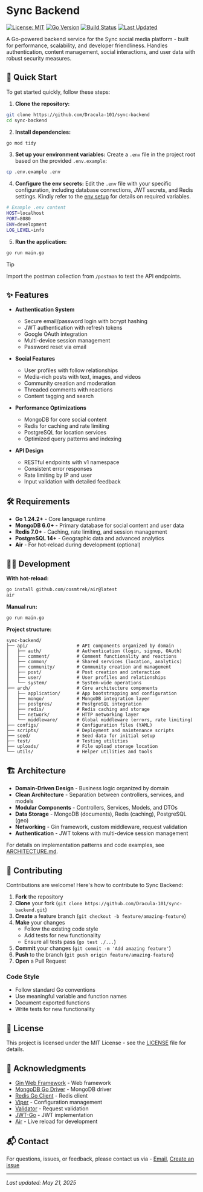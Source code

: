 # Sync Backend

[![License: MIT](https://img.shields.io/badge/License-MIT-blue.svg)](https://opensource.org/licenses/MIT)
[![Go Version](https://img.shields.io/badge/go-1.24.2-00ADD8.svg)](https://go.dev/)
[![Build Status](https://img.shields.io/badge/build-passing-brightgreen.svg)](https://github.com/Dracula-101/sync-backend)
[![Last Updated](https://img.shields.io/badge/updated-May%2021%2C%202025-informational.svg)](https://github.com/Dracula-101/sync-backend)

A Go-powered backend service for the Sync social media platform - built for performance, scalability, and developer friendliness. Handles authentication, content management, social interactions, and user data with robust security measures.

## 🚀 Quick Start

To get started quickly, follow these steps:
1. **Clone the repository:**
  ```bash
  git clone https://github.com/Dracula-101/sync-backend
  cd sync-backend
  ```

2. **Install dependencies:**
  ```bash
  go mod tidy
  ```

3. **Set up your environment variables:**
Create a `.env` file in the project root based on the provided `.env.example`:
  ```bash
  cp .env.example .env
  ```

4. **Configure the env secrets:**
Edit the `.env` file with your specific configuration, including database connections, JWT secrets, and Redis settings. Kindly refer to the [env setup](docs/ENV-SETUP.md) for details on required variables.
  ```bash
  # Example .env content
  HOST=localhost
  PORT=8080
  ENV=development
  LOG_LEVEL=info
  ```

5. **Run the application:**
  ```bash
  go run main.go
  ```

> [!TIP]
>  Import the postman collection from `/postman` to test the API endpoints.

## ✨ Features

- **Authentication System**
  - Secure email/password login with bcrypt hashing
  - JWT authentication with refresh tokens
  - Google OAuth integration
  - Multi-device session management
  - Password reset via email

- **Social Features**
  - User profiles with follow relationships
  - Media-rich posts with text, images, and videos
  - Community creation and moderation
  - Threaded comments with reactions
  - Content tagging and search

- **Performance Optimizations**
  - MongoDB for core social content
  - Redis for caching and rate limiting
  - PostgreSQL for location services
  - Optimized query patterns and indexing

- **API Design**
  - RESTful endpoints with v1 namespace
  - Consistent error responses
  - Rate limiting by IP and user
  - Input validation with detailed feedback

## 🛠️ Requirements

- **Go 1.24.2+** - Core language runtime
- **MongoDB 6.0+** - Primary database for social content and user data
- **Redis 7.0+** - Caching, rate limiting, and session management
- **PostgreSQL 14+** - Geographic data and advanced analytics
- **Air** - For hot-reload during development (optional)

## 🏃‍♂️ Development

**With hot-reload:**
```bash
go install github.com/cosmtrek/air@latest
air
```

**Manual run:**
```bash
go run main.go
```

**Project structure:**
```
sync-backend/
├── api/                  # API components organized by domain
│   ├── auth/             # Authentication (login, signup, OAuth)
│   ├── comment/          # Comment functionality and reactions
│   ├── common/           # Shared services (location, analytics)
│   ├── community/        # Community creation and management
│   ├── post/             # Post creation and interaction
│   ├── user/             # User profiles and relationships
│   └── system/           # System-wide operations
├── arch/                 # Core architecture components
│   ├── application/      # App bootstrapping and configuration
│   ├── mongo/            # MongoDB integration layer
│   ├── postgres/         # PostgreSQL integration
│   ├── redis/            # Redis caching and storage
│   ├── network/          # HTTP networking layer
│   └── middleware/       # Global middleware (errors, rate limiting)
├── configs/              # Configuration files (YAML)
├── scripts/              # Deployment and maintenance scripts
├── seed/                 # Seed data for initial setup
├── test/                 # Testing utilities
├── uploads/              # File upload storage location
└── utils/                # Helper utilities and tools
```

## 🏗️ Architecture

- **Domain-Driven Design** - Business logic organized by domain
- **Clean Architecture** - Separation between controllers, services, and models
- **Modular Components** - Controllers, Services, Models, and DTOs
- **Data Storage** - MongoDB (documents), Redis (caching), PostgreSQL (geo)
- **Networking** - Gin framework, custom middleware, request validation
- **Authentication** - JWT tokens with multi-device session management

For details on implementation patterns and code examples, see [ARCHITECTURE.md](docs/ARCHITECTURE.md).

## 🤝 Contributing

Contributions are welcome! Here's how to contribute to Sync Backend:

1. **Fork** the repository
2. **Clone** your fork (`git clone https://github.com/Dracula-101/sync-backend.git`)
3. **Create** a feature branch (`git checkout -b feature/amazing-feature`)
4. **Make** your changes
   - Follow the existing code style
   - Add tests for new functionality
   - Ensure all tests pass (`go test ./...`)
5. **Commit** your changes (`git commit -m 'Add amazing feature'`)
6. **Push** to the branch (`git push origin feature/amazing-feature`)
7. **Open** a Pull Request

### Code Style

- Follow standard Go conventions
- Use meaningful variable and function names
- Document exported functions
- Write tests for new functionality

## 📄 License

This project is licensed under the MIT License - see the [LICENSE](LICENSE) file for details.

## 🙏 Acknowledgments

- [Gin Web Framework](https://github.com/gin-gonic/gin) - Web framework
- [MongoDB Go Driver](https://github.com/mongodb/mongo-go-driver) - MongoDB driver
- [Redis Go Client](https://github.com/redis/go-redis) - Redis client
- [Viper](https://github.com/spf13/viper) - Configuration management
- [Validator](https://github.com/go-playground/validator) - Request validation
- [JWT-Go](https://github.com/golang-jwt/jwt) - JWT implementation
- [Air](https://github.com/cosmtrek/air) - Live reload for development

## 📬 Contact

For questions, issues, or feedback, please contact us via - [Email](mailto:pratikpujari1000@gmail.com), [Create an issue](https://github.com/Dracula-101/sync-backend/issues)

---

*Last updated: May 21, 2025*